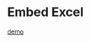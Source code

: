 # Embed Excel

<!---
pad is relatief t.o.v. de markdown file link
--->

<object data="https://view.officeapps.live.com/op/view.aspx?src=https://rgeerkens.github.io/Documentation/3.0/demo-excel.xlsx&wdOrigin=BROWSELINK" width="100%" height="800"></object>

[demo](demo-excel.xlsx)
